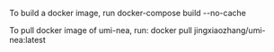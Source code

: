 To build a docker image, run
docker-compose build --no-cache

To pull docker image of umi-nea, run:
docker pull jingxiaozhang/umi-nea:latest